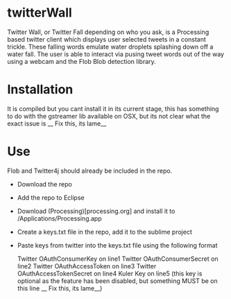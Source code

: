 twitterWall
===========
Twitter Wall, or Twitter Fall depending on who you ask, is a Processing based twitter client which displays user selected tweets in a constant trickle. These falling words emulate water droplets splashing down off a water fall. The user is able to interact via pusing tweet words out of the way using a webcam and the Flob Blob detection library.

Installation
============
It is compiled but you cant install it in its current stage, this has something to do with the gstreamer lib available on OSX, but its not clear what the exact issue is __ Fix this, its lame__

Use
===
Flob and Twitter4j should already be included in the repo.

* Download the repo

* Add the repo to Eclipse

* Download (Processing)[processing.org] and install it to /Applications/Processing.app

* Create a keys.txt file in the repo, add it to the sublime project

* Paste keys from twitter into the keys.txt file using the following format



    Twitter OAuthConsumerKey on line1
    Twitter OAuthConsumerSecret on line2
    Twitter OAuthAccessToken on line3
    Twitter OAuthAccessTokenSecret on line4
    Kuler Key on line5 (this key is optional as the feature has been disabled, but something MUST be on this line __ Fix this, its lame__)

